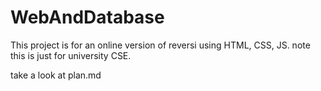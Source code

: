 # WebAndDatabase
This project is for an online version of reversi using HTML, CSS, JS. note this is just for university CSE.

take a look at plan.md
